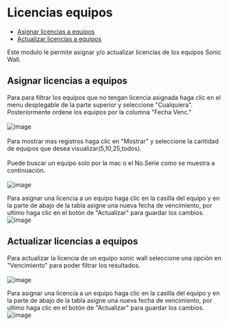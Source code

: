 # Licencias equipos
 - [Asignar licencias a equipos](#head1)
 - [Actualizar licencias a equipos](#head2)

Este modulo le permite asignar y/o actualizar licencias de los equipos Sonic Wall.

## <a name="head1">Asignar licencias a equipos</a>
Para para filtrar los equipos que no tengan licencia asignada haga clic en el menu desplegable de la parte superior y seleccione "Cualquiera". Posteriormente ordene los equipos por la columna "Fecha Venc." <br><br>
![image](/images/docs/equipment/Licencias01.png)<br><br>
Para mostrar mas registros  haga clic en "Mostrar" y seleccione la cantidad de equipos que desea visualizar(5,10,25,todos).<br><br>
Puede buscar un equipo solo por la mac o el No.Serie como se muestra a continuación.<br><br>
![image](/images/docs/equipment/Licencias03.png)

Para asignar una licencia a un equipo haga clic en la casilla del equipo y en la parte de abajo de la tabla asigne una nueva fecha de vencimiento, por ultimo haga clic en el botón de "Actualizar" para guardar los cambios.
![image](/images/docs/equipment/Licencias04.png)

## <a name="head2">Actualizar licencias a equipos</a>

Para actualizar la licencia de un equipo sonic wall seleccione una opción en "Vencimiento" para poder filtrar los resultados.<br><br>
![image](/images/docs/equipment/Licencias02.png)

Para asignar una licencia a un equipo haga clic en la casilla del equipo y en la parte de abajo de la tabla asigne una nueva fecha de vencimiento, por ultimo haga clic en el botón de "Actualizar" para guardar los cambios.
![image](/images/docs/equipment/Licencias04.png)
